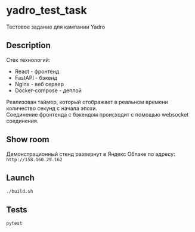 # yadro_test_task

Тестовое задание для кампании Yadro  

## Description

Cтек технологий: 
- React - фронтенд
- FastAPI - бэкенд
- Nginx - веб сервер
- Docker-compose - деплой

Реализован таймер, который отображает в реальном времени количество секунд с начала эпохи.  
Соединение фронтенда с бэкендом происходит с помощью websocket соединения.

## Show room
Демонстрационный стенд развернут в Яндекс Облаке по адресу:   
<a>```http://158.160.29.162```</a>

## Launch

```./build.sh```

## Tests
```pytest```